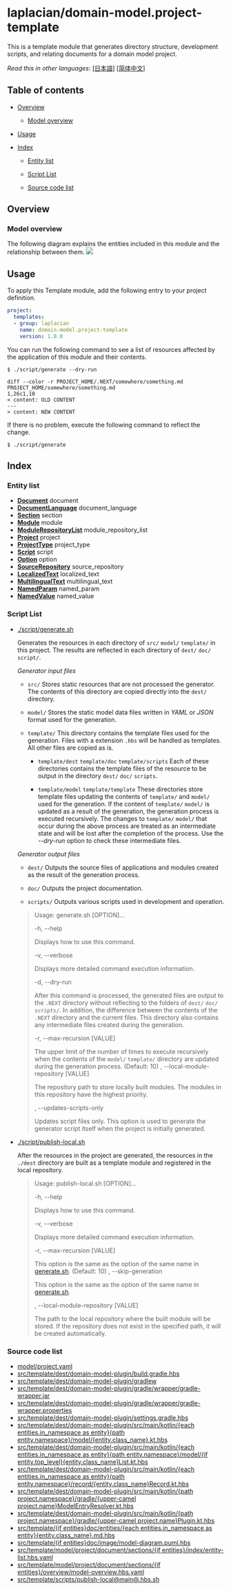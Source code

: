 <!-- @head-content@ -->
# laplacian/domain-model.project-template

This is a template module that generates directory structure, development scripts, and relating documents for a domain model project.


*Read this in other languages*: [[日本語](README_ja.md)] [[简体中文](README_zh.md)]
<!-- @head-content@ -->

<!-- @toc@ -->
## Table of contents
- [Overview](#overview)

  * [Model overview](#model-overview)

- [Usage](#usage)

- [Index](#index)

  * [Entity list](#entity-list)

  * [Script List](#script-list)

  * [Source code list](#source-code-list)



<!-- @toc@ -->

<!-- @main-content@ -->
## Overview


### Model overview


The following diagram explains the entities included in this module and the relationship
between them.
![](./doc/image/model-diagram.svg)

## Usage

To apply this Template module, add the following entry to your project definition.
```yaml
project:
  templates:
  - group: laplacian
    name: domain-model.project-template
    version: 1.0.0
```

You can run the following command to see a list of resources affected by the application of this module and their contents.
```console
$ ./script/generate --dry-run

diff --color -r PROJECT_HOME/.NEXT/somewhere/something.md PROJECT_HOME/somewhere/something.md
1,26c1,10
< content: OLD CONTENT
---
> content: NEW CONTENT
```

If there is no problem, execute the following command to reflect the change.
```console
$ ./script/generate

```


## Index


### Entity list


- [**Document**](<./doc/entities/Document.md>)
document
- [**DocumentLanguage**](<./doc/entities/DocumentLanguage.md>)
document_language
- [**Section**](<./doc/entities/Section.md>)
section
- [**Module**](<./doc/entities/Module.md>)
module
- [**ModuleRepositoryList**](<./doc/entities/ModuleRepositoryList.md>)
module_repository_list
- [**Project**](<./doc/entities/Project.md>)
project
- [**ProjectType**](<./doc/entities/ProjectType.md>)
project_type
- [**Script**](<./doc/entities/Script.md>)
script
- [**Option**](<./doc/entities/Option.md>)
option
- [**SourceRepository**](<./doc/entities/SourceRepository.md>)
source_repository
- [**LocalizedText**](<./doc/entities/LocalizedText.md>)
localized_text
- [**MultilingualText**](<./doc/entities/MultilingualText.md>)
multilingual_text
- [**NamedParam**](<./doc/entities/NamedParam.md>)
named_param
- [**NamedValue**](<./doc/entities/NamedValue.md>)
named_value
### Script List


- [./script/generate.sh](<./scripts/generate.sh>)

  Generates the resources in each directory of `src/` `model/` `template/` in this project.
  The results are reflected in each directory of `dest/` `doc/` `script/`.

  *Generator input files*

  - `src/`
    Stores static resources that are not processed the generator.
    The contents of this directory are copied directly into the `dest/` directory.

  - `model/`
    Stores the static model data files written in *YAML* or *JSON* format used for the generation.

  - `template/`
    This directory contains the template files used for the generation.
    Files with a extension `.hbs` will be handled as templates. All other files are copied as is.

    - `template/dest` `template/doc` `template/scripts`
      Each of these directories contains the template files of the resource to be output
      in the directory `dest/` `doc/` `scripts`.

    - `template/model` `template/template`
      These directories store template files updating the contents of `template/` and `model/` used for the generation.
      If the content of `template/` `model/` is updated as a result of the generation,
      the generation process is executed recursively.
      The changes to `template/` `model/` that occur during the above process are treated as an intermediate state
      and will be lost after the completion of the process.
      Use the *--dry-run* option to check these intermediate files.

  *Generator output files*

  - `dest/`
    Outputs the source files of applications and modules created as the result of
    the generation process.

  - `doc/`
    Outputs the project documentation.

  - `scripts/`
    Outputs various scripts used in development and operation.

  > Usage: generate.sh [OPTION]...
  >
  > -h, --help
  >
  >   Displays how to use this command.
  >   
  > -v, --verbose
  >
  >   Displays more detailed command execution information.
  >   
  > -d, --dry-run
  >
  >   After this command is processed, the generated files are output to the `.NEXT` directory
  >   without reflecting to the folders of `dest/` `doc/` `scripts/`.
  >   In addition, the difference between the contents of the `.NEXT` directory and the current files.
  >   This directory also contains any intermediate files created during the generation.
  >   
  > -r, --max-recursion [VALUE]
  >
  >   The upper limit of the number of times to execute recursively
  >   when the contents of the `model/` `template/` directory are updated
  >   during the generation process.
  >    (Default: 10)
  > , --local-module-repository [VALUE]
  >
  >   The repository path to store locally built modules.
  >   The modules in this repository have the highest priority.
  >   
  > , --updates-scripts-only
  >
  >   Updates script files only.
  >   This option is used to generate the generator script itself
  >   when the project is initially generated.
  >   
- [./script/publish-local.sh](<./scripts/publish-local.sh>)

  After the resources in the project are generated,
  the resources in the `./dest` directory are built as a template module
  and registered in the local repository.

  > Usage: publish-local.sh [OPTION]...
  >
  > -h, --help
  >
  >   Displays how to use this command.
  >   
  > -v, --verbose
  >
  >   Displays more detailed command execution information.
  >   
  > -r, --max-recursion [VALUE]
  >
  >   This option is the same as the option of the same name in [generate.sh](<./scripts/generate.sh>).
  >    (Default: 10)
  > , --skip-generation
  >
  >   This option is the same as the option of the same name in [generate.sh](<./scripts/generate.sh>).
  >   
  > , --local-module-repository [VALUE]
  >
  >   The path to the local repository where the built module will be stored.
  >   If the repository does not exist in the specified path, it will be created automatically.
  >   
### Source code list


- [model/project.yaml](<./model/project.yaml>)
- [src/template/dest/domain-model-plugin/build.gradle.hbs](<./src/template/dest/domain-model-plugin/build.gradle.hbs>)
- [src/template/dest/domain-model-plugin/gradlew](<./src/template/dest/domain-model-plugin/gradlew>)
- [src/template/dest/domain-model-plugin/gradle/wrapper/gradle-wrapper.jar](<./src/template/dest/domain-model-plugin/gradle/wrapper/gradle-wrapper.jar>)
- [src/template/dest/domain-model-plugin/gradle/wrapper/gradle-wrapper.properties](<./src/template/dest/domain-model-plugin/gradle/wrapper/gradle-wrapper.properties>)
- [src/template/dest/domain-model-plugin/settings.gradle.hbs](<./src/template/dest/domain-model-plugin/settings.gradle.hbs>)
- [src/template/dest/domain-model-plugin/src/main/kotlin/{each entities.in_namespace as entity}{path entity.namespace}/model/{entity.class_name}.kt.hbs](<./src/template/dest/domain-model-plugin/src/main/kotlin/{each entities.in_namespace as entity}{path entity.namespace}/model/{entity.class_name}.kt.hbs>)
- [src/template/dest/domain-model-plugin/src/main/kotlin/{each entities.in_namespace as entity}{path entity.namespace}/model/{if entity.top_level}{entity.class_name}List.kt.hbs](<./src/template/dest/domain-model-plugin/src/main/kotlin/{each entities.in_namespace as entity}{path entity.namespace}/model/{if entity.top_level}{entity.class_name}List.kt.hbs>)
- [src/template/dest/domain-model-plugin/src/main/kotlin/{each entities.in_namespace as entity}{path entity.namespace}/record/{entity.class_name}Record.kt.hbs](<./src/template/dest/domain-model-plugin/src/main/kotlin/{each entities.in_namespace as entity}{path entity.namespace}/record/{entity.class_name}Record.kt.hbs>)
- [src/template/dest/domain-model-plugin/src/main/kotlin/{path project.namespace}/gradle/{upper-camel project.name}ModelEntryResolver.kt.hbs](<./src/template/dest/domain-model-plugin/src/main/kotlin/{path project.namespace}/gradle/{upper-camel project.name}ModelEntryResolver.kt.hbs>)
- [src/template/dest/domain-model-plugin/src/main/kotlin/{path project.namespace}/gradle/{upper-camel project.name}Plugin.kt.hbs](<./src/template/dest/domain-model-plugin/src/main/kotlin/{path project.namespace}/gradle/{upper-camel project.name}Plugin.kt.hbs>)
- [src/template/{if entities}doc/entities/{each entities.in_namespace as entity}{entity.class_name}.md.hbs](<./src/template/{if entities}doc/entities/{each entities.in_namespace as entity}{entity.class_name}.md.hbs>)
- [src/template/{if entities}doc/image/model-diagram.puml.hbs](<./src/template/{if entities}doc/image/model-diagram.puml.hbs>)
- [src/template/model/project/document/sections/{if entities}/index/entity-list.hbs.yaml](<./src/template/model/project/document/sections/{if entities}/index/entity-list.hbs.yaml>)
- [src/template/model/project/document/sections/{if entities}/overview/model-overview.hbs.yaml](<./src/template/model/project/document/sections/{if entities}/overview/model-overview.hbs.yaml>)
- [src/template/scripts/publish-local@main@.hbs.sh](<./src/template/scripts/publish-local@main@.hbs.sh>)


<!-- @main-content@ -->